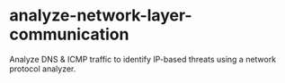 # analyze-network-layer-communication
Analyze DNS &amp; ICMP traffic to identify IP-based threats using a network protocol analyzer.
